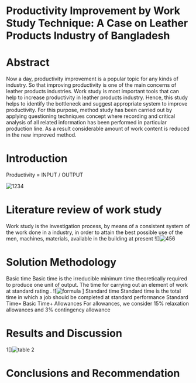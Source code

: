 # Productivity Improvement by Work Study Technique: A Case on Leather Products Industry of Bangladesh
# Abstract
Now a day, productivity improvement is a popular topic for any kinds of industry. So that improving productivity is one of the main concerns of leather products industries. Work study is most important tools that can help to increase productivity in leather products industry. Hence, this study helps to identify the bottleneck and suggest appropriate system to improve productivity. For this purpose, method study has been carried out by applying questioning techniques concept where recording and critical analysis of all related information has been performed in particular production line. As a result considerable amount of work content is reduced in the new improved method. 
# Introduction
Productivity = INPUT / OUTPUT 

![1234](https://user-images.githubusercontent.com/132740254/236610804-f4347358-d1cd-437c-b48a-cd60c7940f84.jpg)

# Literature review of work study
Work study is the investigation process, by means of a consistent system of the work done in a industry, in order to attain the best possible use of the men, machines, materials, available in the building at present
![]![456](https://user-images.githubusercontent.com/132740254/236610969-59a3202f-4380-444b-a97c-085503989778.jpg)
# Solution Methodology
Basic time Basic time is the irreducible minimum time theoretically required to produce one unit of output. The time for carrying out an element of work at standard rating . 
  ![![formula](https://user-images.githubusercontent.com/132740254/236611254-65337b23-6be3-4391-8e9c-e910a2b74950.jpg)
]
Standard time Standard time is the total time in which a job should be completed at standard performance 
Standard Time=  Basic Time+ Allowances 
 For allowances, we consider 15% relaxation allowances and 3% contingency allowance

# Results and Discussion
1[]![table 2](https://user-images.githubusercontent.com/132740254/236611493-26d7c6df-b32a-46bc-bba2-13061fb27296.png)


# Conclusions and Recommendation 


